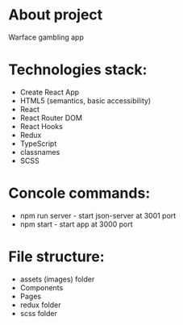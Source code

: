 # About project

Warface gambling app

# Technologies stack:

- Create React App
- HTML5 (semantics, basic accessibility)
- React
- React Router DOM
- React Hooks
- Redux
- TypeScript
- classnames
- SCSS

# Concole commands:

- npm run server - start json-server at 3001 port
- npm start - start app at 3000 port

# File structure:

- assets (images) folder
- Components
- Pages
- redux folder
- scss folder
